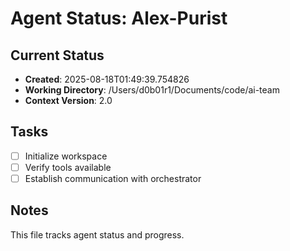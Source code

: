 # Agent Status: Alex-Purist

## Current Status
- **Created**: 2025-08-18T01:49:39.754826
- **Working Directory**: /Users/d0b01r1/Documents/code/ai-team
- **Context Version**: 2.0

## Tasks
- [ ] Initialize workspace
- [ ] Verify tools available
- [ ] Establish communication with orchestrator

## Notes
This file tracks agent status and progress.
